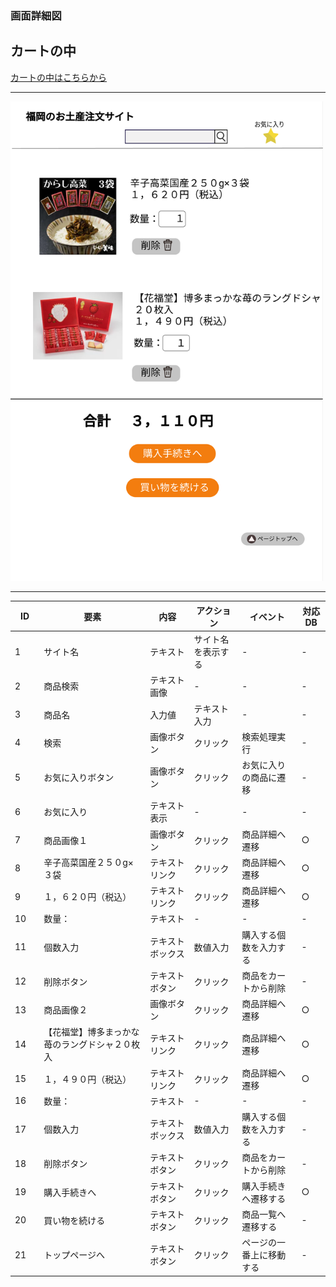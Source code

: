 ### 画面詳細図
## カートの中

[カートの中はこちらから](https://www.figma.com/file/Mxm4HVjnz1zAuFrfEpih3Z/カートの中?node-id=0%3A1)

*****
<img src="../img/カートの中.png" width="500">

*****

|ID|要素|内容|アクション|イベント|対応DB|
|--|---|----|---------|-------|-------|
|1   |サイト名|テキスト|サイト名を表示する|-|-|
|2   |商品検索|テキスト画像|-|-|-|
|3   |商品名|入力値|テキスト入力|-|-|
|4   |検索|画像ボタン|クリック|検索処理実行|-|-|
|5   |お気に入りボタン|画像ボタン|クリック|お気に入りの商品に遷移|-|
|6　 |お気に入り|テキスト表示|-|-|-|
|7  |商品画像１|画像ボタン|クリック|商品詳細へ遷移|○|
|8  |辛子高菜国産２５０g×３袋|テキストリンク|クリック|商品詳細へ遷移|○|
|9  |１，６２０円（税込）|テキストリンク|クリック|商品詳細へ遷移|○|
|10   |数量：|テキスト|-|-|-|
|11   |個数入力|テキストボックス|数値入力|購入する個数を入力する|-|
|12　|削除ボタン|テキストボタン|クリック|商品をカートから削除|-|
|13  |商品画像２|画像ボタン|クリック|商品詳細へ遷移|○|
|14  |【花福堂】博多まっかな苺のラングドシャ２０枚入|テキストリンク|クリック|商品詳細へ遷移|○|
|15  |１，４９０円（税込）|テキストリンク|クリック|商品詳細へ遷移|○|
|16  |数量：|テキスト|-|-|-|
|17  |個数入力|テキストボックス|数値入力|購入する個数を入力する|-|
|18　|削除ボタン|テキストボタン|クリック|商品をカートから削除|-|
|19　|購入手続きへ|テキストボタン|クリック|購入手続きへ遷移する|○|
|20　|買い物を続ける|テキストボタン|クリック|商品一覧へ遷移する|-|
|21　|トップページへ|テキストボタン|クリック|ページの一番上に移動する|-|
